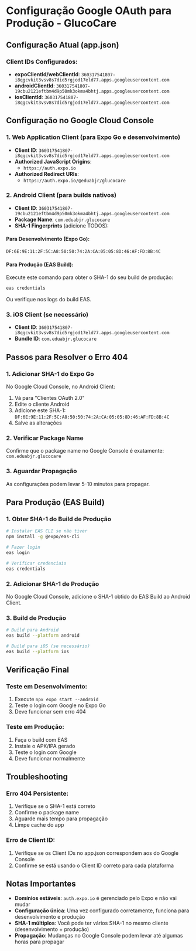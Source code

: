 # Configuração Google OAuth para Produção - GlucoCare

## Configuração Atual (app.json)

### Client IDs Configurados:
- **expoClientId/webClientId**: `360317541807-i8qgcvkit3vsv8s7did5rgjod17eld77.apps.googleusercontent.com`
- **androidClientId**: `360317541807-19cbu2121eftbm4d9p50mk3okma4bhtj.apps.googleusercontent.com`
- **iosClientId**: `360317541807-i8qgcvkit3vsv8s7did5rgjod17eld77.apps.googleusercontent.com`

## Configuração no Google Cloud Console

### 1. Web Application Client (para Expo Go e desenvolvimento)
- **Client ID**: `360317541807-i8qgcvkit3vsv8s7did5rgjod17eld77.apps.googleusercontent.com`
- **Authorized JavaScript Origins**:
  - `https://auth.expo.io`
- **Authorized Redirect URIs**:
  - `https://auth.expo.io/@eduabjr/glucocare`

### 2. Android Client (para builds nativos)
- **Client ID**: `360317541807-19cbu2121eftbm4d9p50mk3okma4bhtj.apps.googleusercontent.com`
- **Package Name**: `com.eduabjr.glucocare`
- **SHA-1 Fingerprints** (adicione TODOS):

#### Para Desenvolvimento (Expo Go):
```
DF:6E:9E:11:2F:5C:A8:50:50:74:2A:CA:05:05:8D:46:AF:FD:8B:4C
```

#### Para Produção (EAS Build):
Execute este comando para obter o SHA-1 do seu build de produção:
```bash
eas credentials
```
Ou verifique nos logs do build EAS.

### 3. iOS Client (se necessário)
- **Client ID**: `360317541807-i8qgcvkit3vsv8s7did5rgjod17eld77.apps.googleusercontent.com`
- **Bundle ID**: `com.eduabjr.glucocare`

## Passos para Resolver o Erro 404

### 1. Adicionar SHA-1 do Expo Go
No Google Cloud Console, no Android Client:
1. Vá para "Clientes OAuth 2.0"
2. Edite o cliente Android
3. Adicione este SHA-1: `DF:6E:9E:11:2F:5C:A8:50:50:74:2A:CA:05:05:8D:46:AF:FD:8B:4C`
4. Salve as alterações

### 2. Verificar Package Name
Confirme que o package name no Google Console é exatamente: `com.eduabjr.glucocare`

### 3. Aguardar Propagação
As configurações podem levar 5-10 minutos para propagar.

## Para Produção (EAS Build)

### 1. Obter SHA-1 do Build de Produção
```bash
# Instalar EAS CLI se não tiver
npm install -g @expo/eas-cli

# Fazer login
eas login

# Verificar credenciais
eas credentials
```

### 2. Adicionar SHA-1 de Produção
No Google Cloud Console, adicione o SHA-1 obtido do EAS Build ao Android Client.

### 3. Build de Produção
```bash
# Build para Android
eas build --platform android

# Build para iOS (se necessário)
eas build --platform ios
```

## Verificação Final

### Teste em Desenvolvimento:
1. Execute `npx expo start --android`
2. Teste o login com Google no Expo Go
3. Deve funcionar sem erro 404

### Teste em Produção:
1. Faça o build com EAS
2. Instale o APK/IPA gerado
3. Teste o login com Google
4. Deve funcionar normalmente

## Troubleshooting

### Erro 404 Persistente:
1. Verifique se o SHA-1 está correto
2. Confirme o package name
3. Aguarde mais tempo para propagação
4. Limpe cache do app

### Erro de Client ID:
1. Verifique se os Client IDs no app.json correspondem aos do Google Console
2. Confirme se está usando o Client ID correto para cada plataforma

## Notas Importantes

- **Domínios estáveis**: `auth.expo.io` é gerenciado pelo Expo e não vai mudar
- **Configuração única**: Uma vez configurado corretamente, funciona para desenvolvimento e produção
- **SHA-1 múltiplos**: Você pode ter vários SHA-1 no mesmo cliente (desenvolvimento + produção)
- **Propagação**: Mudanças no Google Console podem levar até algumas horas para propagar

